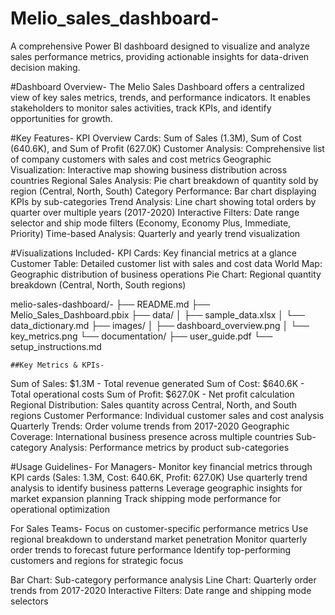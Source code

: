 # Melio_sales_dashboard-
A comprehensive Power BI dashboard designed to visualize and analyze sales performance metrics, providing actionable insights for data-driven decision making.

#Dashboard Overview-
The Melio Sales Dashboard offers a centralized view of key sales metrics, trends, and performance indicators. It enables stakeholders to monitor sales activities, track KPIs, and identify opportunities for growth.

#Key Features-
KPI Overview Cards: Sum of Sales (1.3M), Sum of Cost (640.6K), and Sum of Profit (627.0K)
Customer Analysis: Comprehensive list of company customers with sales and cost metrics
Geographic Visualization: Interactive map showing business distribution across countries
Regional Sales Analysis: Pie chart breakdown of quantity sold by region (Central, North, South)
Category Performance: Bar chart displaying KPIs by sub-categories
Trend Analysis: Line chart showing total orders by quarter over multiple years (2017-2020)
Interactive Filters: Date range selector and ship mode filters (Economy, Economy Plus, Immediate, Priority)
Time-based Analysis: Quarterly and yearly trend visualization

 #Visualizations Included-
KPI Cards: Key financial metrics at a glance
Customer Table: Detailed customer list with sales and cost data
World Map: Geographic distribution of business operations
Pie Chart: Regional quantity breakdown (Central, North, South regions)

melio-sales-dashboard/-
├── README.md
├── Melio_Sales_Dashboard.pbix
├── data/
│   ├── sample_data.xlsx
│   └── data_dictionary.md
├── images/
│   ├── dashboard_overview.png
│   └── key_metrics.png
└── documentation/
    ├── user_guide.pdf
    └── setup_instructions.md

    ##Key Metrics & KPIs-
Sum of Sales: $1.3M - Total revenue generated
Sum of Cost: $640.6K - Total operational costs
Sum of Profit: $627.0K - Net profit calculation
Regional Distribution: Sales quantity across Central, North, and South regions
Customer Performance: Individual customer sales and cost analysis
Quarterly Trends: Order volume trends from 2017-2020
Geographic Coverage: International business presence across multiple countries
Sub-category Analysis: Performance metrics by product sub-categories

#Usage Guidelines-
For Managers-
Monitor key financial metrics through KPI cards (Sales: 1.3M, Cost: 640.6K, Profit: 627.0K)
Use quarterly trend analysis to identify business patterns
Leverage geographic insights for market expansion planning
Track shipping mode performance for operational optimization

For Sales Teams-
Focus on customer-specific performance metrics
Use regional breakdown to understand market penetration
Monitor quarterly order trends to forecast future performance
Identify top-performing customers and regions for strategic focus





Bar Chart: Sub-category performance analysis
Line Chart: Quarterly order trends from 2017-2020
Interactive Filters: Date range and shipping mode selectors
